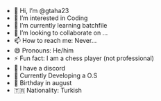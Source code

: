 - 👋 Hi, I’m @gtaha23
- 👀 I’m interested in Coding
- 🌱 I’m currently learning batchfile
- 💞️ I’m looking to collaborate on ...
- 📫 How to reach me: Never...
- 😄 Pronouns: He/him
- ⚡ Fun fact: I am a chess player (not professional)
- 💬 I have a discord
- 📢 Currently Developing a O.S
- 🥳 Birthday in august
- 🇹🇷 Nationality: Turkish

<!---
gtaha23/gtaha23 is a ✨ special ✨ repository because its `README.md` (this file) appears on your GitHub profile.
You can click the Preview link to take a look at your changes.
--->
